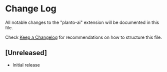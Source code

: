 # Change Log

All notable changes to the "planto-ai" extension will be documented in this file.

Check [Keep a Changelog](http://keepachangelog.com/) for recommendations on how to structure this file.

## [Unreleased]

- Initial release